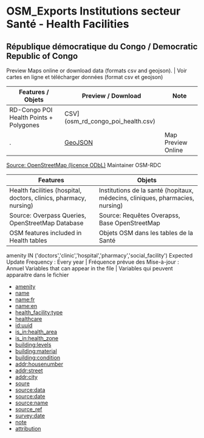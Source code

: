 # OSM_Exports Institutions secteur Santé - Health Facilities
## République démocratique du Congo / Democratic Republic of Congo

Preview Maps online or download data  (formats csv and geojson). | Voir cartes en ligne et télécharger données (format csv et geojson)

Features / Objets | Preview / Download | Note
-------- | ------ | ------------------
RD-Congo POI Health Points + Polygones | CSV](osm_rd_congo_poi_health.csv) |  
. | [GeoJSON](osm_rd_congo_poi_health.geojson) | Map Preview Online
[Source: OpenStreetMap (licence ODbL)](https://www.openstreetmap.org/copyright)
Maintainer OSM-RDC

Features | Objets
------------------------------------ | -------------------------------------
Health facilities (hospital, doctors, clinics, pharmacy, nursing) | Institutions de la santé (hopitaux, médecins, cliniques, pharmacies, nursing)
Source: Overpass Queries, OpenStreetMap Database   | Source: Requêtes Overapss, Base OpenStreetMap
OSM features included in Health tables | Objets OSM dans les tables de la Santé
amenity IN ('doctors','clinic','hospital','pharmacy','social_facility')
Expected Update Frequency :	Every year |  Fréquence prévue des Mise-à-jour : Annuel
Variables that can appear in the file | Variables qui peuvent apparaitre dans le fichier
* [amenity](http://wiki.openstreetmap.org/wiki/amenity)
* [name](http://wiki.openstreetmap.org/wiki/name)
* [name:fr](http://wiki.openstreetmap.org/wiki/name:fr)
* [name:en](http://wiki.openstreetmap.org/wiki/name:en)
* [health_facility:type](http://wiki.openstreetmap.org/wiki/health_facility:type)
* [healthcare](http://wiki.openstreetmap.org/wiki/healthcare)
* [id:uuid](http://wiki.openstreetmap.org/wiki/id:uuid)
* [is_in:health_area](http://wiki.openstreetmap.org/wiki/is_in:health_area)
* [is_in:health_zone](http://wiki.openstreetmap.org/wiki/is_in:health_zone)
* [building:levels](http://wiki.openstreetmap.org/wiki/building:levels)
* [building:material](http://wiki.openstreetmap.org/wiki/building:material)
* [building:condition](http://wiki.openstreetmap.org/wiki/building:condition)
* [addr:housenumber](http://wiki.openstreetmap.org/wiki/addr:housenumber)
* [addr:street](http://wiki.openstreetmap.org/wiki/addr:street)
* [addr:city](http://wiki.openstreetmap.org/wiki/addr:city)
* [soure](http://wiki.openstreetmap.org/wiki/source)
* [source:data](http://wiki.openstreetmap.org/wiki/source:data)
* [source:date](http://wiki.openstreetmap.org/wiki/source:date)
* [source:name](http://wiki.openstreetmap.org/wiki/source:name)
* [source_ref](http://wiki.openstreetmap.org/wiki/source_ref)
* [survey:date](http://wiki.openstreetmap.org/wiki/survey:date)
* [note](http://wiki.openstreetmap.org/wiki/note)
* [attribution](http://wiki.openstreetmap.org/wiki/attribution)

